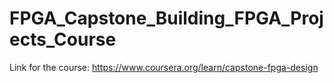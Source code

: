 # FPGA_Capstone_Building_FPGA_Projects_Course
Link for the course: https://www.coursera.org/learn/capstone-fpga-design
